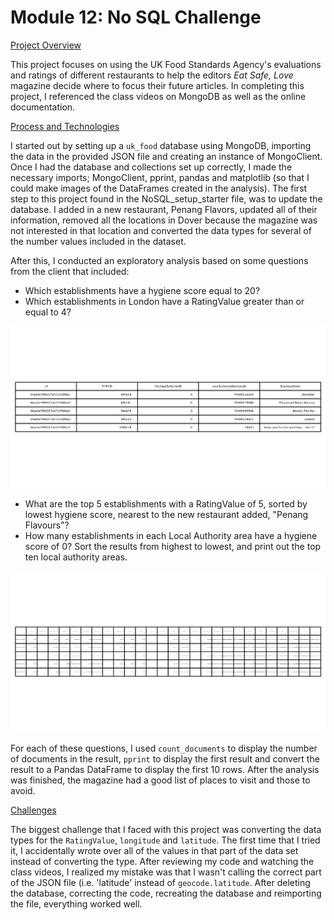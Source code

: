 # Module 12: No SQL Challenge

<ins>Project Overview</ins>

This project focuses on using the UK Food Standards Agency's evaluations and ratings of different restaurants to help the editors *Eat Safe, Love* magazine decide where to focus their future articles. In completing this project, I referenced the class videos on MongoDB as well as the online documentation.

<ins>Process and Technologies</ins>

I started out by setting up a `uk_food` database using MongoDB, importing the data in the provided JSON file and creating an instance of MongoClient. Once I had the database and collections set up correctly, I made the necessary imports; MongoClient, pprint, pandas and matplotlib (so that I could make images of the DataFrames created in the analysis). The first step to this project found in the NoSQL_setup_starter file, was to update the database. I added in a new restaurant, Penang Flavors, updated all of their information, removed all the locations in Dover because the magazine was not interested in that location and converted the data types for several of the number values included in the dataset.

After this, I conducted an exploratory analysis based on some questions from the client that included:

* Which establishments have a hygiene score equal to 20?
* Which establishments in London have a RatingValue greater than or equal to 4?

![Rating Value DataFrame](rating_df.png)

* What are the top 5 establishments with a RatingValue of 5, sorted by lowest hygiene score, nearest to the new restaurant added, "Penang Flavours"?
* How many establishments in each Local Authority area have a hygiene score of 0? Sort the results from highest to lowest, and print out the top ten local authority areas.

![Hygiene Rating DataFrame](hygiene_df.png)


For each of these questions, I used `count_documents` to display the number of documents in the result, `pprint` to display the first result and convert the result to a Pandas DataFrame to display the first 10 rows. After the analysis was finished, the magazine had a good list of places to visit and those to avoid.

<ins>Challenges</ins>

The biggest challenge that I faced with this project was converting the data types for the `RatingValue`, `longitude` and `latitude`. The first time that I tried it, I accidentally wrote over all of the values in that part of the data set instead of converting the type. After reviewing my code and watching the class videos, I realized my mistake was that I wasn't calling the correct part of the JSON file (i.e. 'latitude' instead of `geocode.latitude`. After deleting the database, correcting the code, recreating the database and reimporting the file, everything worked well.
